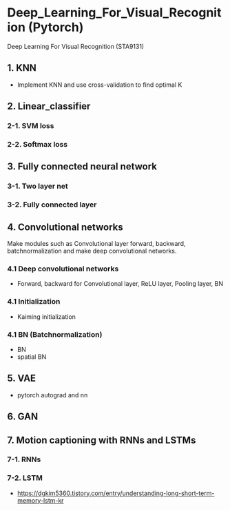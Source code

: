 # Deep_Learning_For_Visual_Recognition (Pytorch)
Deep Learning For Visual Recognition (STA9131)

## 1. KNN
 - Implement KNN and use cross-validation to find optimal K
  
## 2. Linear_classifier
### 2-1. SVM loss
### 2-2. Softmax loss

## 3. Fully connected neural network
### 3-1. Two layer net
### 3-2. Fully connected layer

## 4. Convolutional networks
Make modules such as Convolutional layer forward, backward, batchnormalization and make deep convolutional networks.
### 4.1 Deep convolutional networks
 - Forward, backward for Convolutional layer, ReLU layer, Pooling layer, BN
### 4.1 Initialization
 - Kaiming initialization
### 4.1 BN (Batchnormalization)
 - BN
 - spatial BN

## 5. VAE
 - pytorch autograd and nn
 
## 6. GAN

## 7. Motion captioning with RNNs and LSTMs
### 7-1. RNNs
### 7-2. LSTM
 - https://dgkim5360.tistory.com/entry/understanding-long-short-term-memory-lstm-kr
